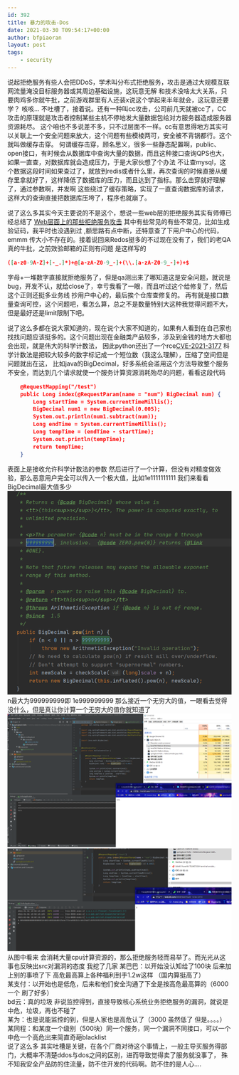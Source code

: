 ```yaml
---
id: 392
title: 暴力的攻击-Dos
date: 2021-03-30 T09:54:17+00:00
author: bfpiaoran
layout: post
tags:
    - security
---
```


说起拒绝服务有些人会把DDoS，学术叫分布式拒绝服务，攻击是通过大规模互联网流量淹没目标服务器或其周边基础设施，这玩意无解
和技术没啥太大关系，只要肉鸡多你就牛批，之前游戏群里有人还装x说这个学起来半年就会，这玩意还要学？
咳咳... 不吐槽了，接着说。还有一种叫cc攻击，公司前几天就被cc了，CC攻击的原理就是攻击者控制某些主机不停地发大量数据包给对方服务器造成服务器资源耗尽。
这个咱也不多说差不多，只不过层面不一样。cc有意思得地方其实可以关联上一个安全问题来放大，这个问题有些模棱两可，安全被不背锅都行。这个就叫做缓存击穿。
何谓缓存击穿，顾名思义，很多一些静态配置啊，public、open接口，有时候会从数据库中查询大量的数据，而且这种接口查询QPS也大，如果一直查，对数据库就会造成压力，于是大家伙想了个办法
不让查mysql，这个数据这段时间如果查过了，就放到redis或者什么里，再次查询的时候直接从缓存里拿就好了，这样降低了数据库的压力，而且达到了指标。那么击穿就好理解了，通过参数啊，并发啊
这些绕过了缓存策略，实现了一直查询数据库的请求，这样大的查询直接把数据库压垮了，程序也就崩了。  

说了这么多其实今天主要说的不是这个，想说一些web层的拒绝服务其实有师傅已经总结了
[Web层面上的那些拒绝服务攻击](https://gh0st.cn/archives/2020-06-22/1) 其中有些常见的有些不常见，比如生成验证码，我平时也没遇到过
,额思路有点中断，还特意查了下用户中心的代码，emmm 传大小不存在的。接着说回来Redos挺多的不过现在没有了，我们的老QA真的牛批，之前效验邮箱的正则有问题
是这样写的  
```json
([a-z0-9A-Z]+[-_.]*)+@[a-zA-Z0-9_-]+(\\.[a-zA-Z0-9_-]+)+$
```
字母+一堆数字直接就拒绝服务了，但是qa测出来了哪知道这是安全问题，就说是bug，开发不认，就给close了，幸亏我看了一眼，而且听过这个给修复了，然后这个正则还挺多业务线
抄用户中心的，最后挨个仓库查修复的。
再有就是接口数量查询可控，这个问题吧，看怎么算，总之不是数量特别大这种我觉得问题不大，但是最好还是limit限制下吧。

说了这么多都在说大家知道的，现在说个大家不知道的，如果有人看到在自己家也找找问题应该挺多的。这个问题出现在金融类产品较多，涉及到金钱的地方大都也会出现，就是伟大的科学计数法，
因此python还出了一个rce[CVE-2021-3177](https://bugs.python.org/issue42938) 科学计数法是把较大较多的数字标记成一个短位数（我这么理解），压缩了空间但是问题就出在这，
比如java的BigDecimal，好多系统会滥用这个方法导致整个服务不安全，而达到几个请求就使一个服务计算资源消耗殆尽的问题，看看这段代码
```json
    @RequestMapping("/test")
    public Long index(@RequestParam(name = "num") BigDecimal num) {
        Long startTime = System.currentTimeMillis();
        BigDecimal num1 = new BigDecimal(0.005);
        System.out.println(num1.subtract(num));
        Long endTime = System.currentTimeMillis();
        Long tempTime = (endTime - startTime);
        System.out.println(tempTime);
        return tempTime;
    }
```
表面上是接收允许科学计数法的参数 然后进行了一个计算，但没有对精度做效验，那么恶意用户完全可以传入一个极大值，比如1e1111111111
我们来看看BigDecimal最大值多少   
![](/img/bigdecimal.png)  
n最大为999999999即 1e999999999  那么接近一个无穷大的值，一眼看去觉得没什么，但是真让你计算一个无穷大的值你就知道了
![](/img/big1.png) 
![](/img/big2.png)
从图中看来 会消耗大量cpu计算资源的，那么拒绝服务轻而易举了。而光光从这事也反映出src对漏洞的态度
我挖了几家
某巴巴：以开始没认知给了100块 后来加上别的事喷了下 高危最高算上各种福利到手1.2w这样 （国内算挺高了）    
某支付：以开始也是低危，后来和他们安全沟通了下全是按高危最高算的（6000一个 刷了好多）  
bd云：真的垃圾 非说监控得到，直接导致核心系统业务拒绝服务的漏洞，就说是中危，垃圾，再也不碰了  
某为：也是说能监控的到，但是人家也是高危认了（3000  虽然低了 但是。。。。）  
某同程：和某度一个级别（500块）同一个服务，同一个漏洞不同接口，可以一个中危一个高危出来简直奇葩blacklist     
说了这么多 其实吐槽是关键，在各个厂商对待这个事情上，一般主导买服务得部门，大概率不清楚ddos与dos之间的区别，进而导致觉得卖了服务就没事了，
殊不知我安全产品防的住流量，防不住开发的代码啊。防不住的是人心....
